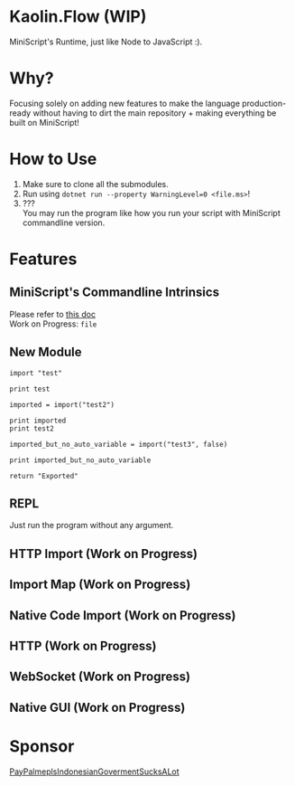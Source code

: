 # Kaolin.Flow (WIP)
MiniScript's Runtime, just like Node to JavaScript :).

# Why?
Focusing solely on adding new features to make the language production-ready without having to dirt the main repository + making everything be built on MiniScript!

# How to Use
1. Make sure to clone all the submodules.
2. Run using `dotnet run --property WarningLevel=0 <file.ms>`!
3. ???<br />
You may run the program like how you run your script with MiniScript commandline version.

# Features
## MiniScript's Commandline Intrinsics
Please refer to [this doc](https://miniscript.org/cmdline/)<br />
Work on Progress: `file`

## New Module
```
import "test"

print test

imported = import("test2")

print imported
print test2

imported_but_no_auto_variable = import("test3", false)

print imported_but_no_auto_variable

return "Exported"
```

## REPL
Just run the program without any argument.

## HTTP Import (Work on Progress)

## Import Map (Work on Progress)

## Native Code Import (Work on Progress)

## HTTP (Work on Progress)

## WebSocket (Work on Progress)

## Native GUI (Work on Progress)

# Sponsor
[PayPalmeplsIndonesianGovermentSucksALot](https://paypal.me/nekomaru76)